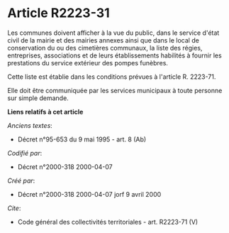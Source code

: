 # Article R2223-31

Les communes doivent afficher à la vue du public, dans le service d'état civil de la mairie et des mairies annexes ainsi que
dans le local de conservation du ou des cimetières communaux, la liste des régies, entreprises, associations et de leurs
établissements habilités à fournir les prestations du service extérieur des pompes funèbres. 

Cette liste est établie dans les conditions prévues à l'article R. 2223-71. 

Elle doit être communiquée par les services municipaux à toute personne sur simple demande.

**Liens relatifs à cet article**

_Anciens textes_:

  - Décret n°95-653 du 9 mai 1995 - art. 8 (Ab)

_Codifié par_:

  - Décret n°2000-318 2000-04-07

_Créé par_:

  - Décret n°2000-318 2000-04-07 jorf 9 avril 2000

_Cite_:

  - Code général des collectivités territoriales - art. R2223-71 (V)
